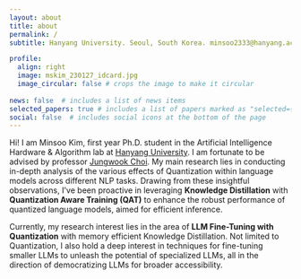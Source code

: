 ```yaml
---
layout: about
title: about
permalink: /
subtitle: Hanyang University. Seoul, South Korea. minsoo2333@hanyang.ac.kr

profile:
  align: right
  image: mskim_230127_idcard.jpg
  image_circular: false # crops the image to make it circular
  
news: false  # includes a list of news items
selected_papers: true # includes a list of papers marked as "selected={true}"
social: false  # includes social icons at the bottom of the page
---
```


Hi! I am Minsoo Kim, first year Ph.D. student in the Artificial Intelligence Hardware & Algorithm lab at [Hanyang University](https://www.hanyang.ac.kr/web/eng). I am fortunate to be advised by professor [Jungwook Choi](https://jchoi-hyu.github.io/). My main research lies in conducting in-depth analysis of the various effects of Quantization within language models across different NLP tasks. Drawing from these insightful observations, I've been proactive in leveraging **Knowledge Distillation** with **Quantization Aware Training (QAT)** to enhance the robust performance of quantized language models, aimed for efficient inference. 

Currently, my research interest lies in the area of **LLM Fine-Tuning with Quantization** with memory efficient Knowledge Distillation. Not limited to Quantization, I also hold a deep interest in techniques for fine-tuning smaller LLMs to unleash the potential of specialized LLMs, all in the direction of democratizing LLMs for broader accessibility.